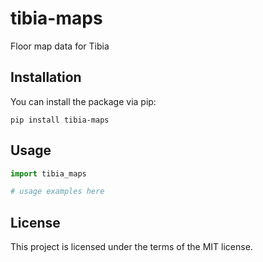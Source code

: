 # tibia-maps

Floor map data for Tibia

## Installation

You can install the package via pip:

```
pip install tibia-maps
```

## Usage

```python
import tibia_maps

# usage examples here
```

## License

This project is licensed under the terms of the MIT license.
